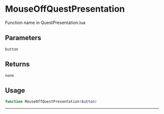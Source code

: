 # MouseOffQuestPresentation
Function name in QuestPresentation.lua
## Parameters
`button`
## Returns
`none`
## Usage
```lua
function MouseOffQuestPresentation(button)
```
---
